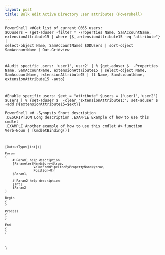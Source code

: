 ```yaml
---
layout: post
title: Bulk edit Active Directory user attributes (Powershell)
---
```


<code></code><code>PowerShell
&lt;#Get list of current O365 users:
$ODusers = (get-aduser -filter * -Properties Name, SamAccountName, extensionAttribute15 | where {$_.extensionAttribute15 -eq "attribute"} | select-object Name, SamAccountName)
$ODUsers | sort-object SamAccountName | Out-Gridview

#Audit specific users:
'user1','user2' | % {get-aduser $_ -Properties Name, SamAccountName, extensionAttribute15 | select-object Name, SamAccountName, extensionAttribute15 | ft Name, SamAccountName, extensionAttribute15 -auto}

#Enable specific users:
$ext = "attribute"
$users = ('user1','user2')
$users | % {set-aduser $_ -clear "extensionAttribute15"; set-aduser $_ -add @{extensionAttribute15=$ext}}
</code><code></code>

<code></code><code>PowerShell
&lt;#
.Synopsis
   Short description
.DESCRIPTION
   Long description
.EXAMPLE
   Example of how to use this cmdlet
.EXAMPLE
   Another example of how to use this cmdlet
#&gt;
function Verb-Noun
{
    [CmdletBinding()]
 
    [OutputType([int])]
 
    Param
    (
        # Param1 help description
        [Parameter(Mandatory=$true,
                   ValueFromPipelineByPropertyName=$true,
                   Position=0)]
        $Param1,
 
        # Param2 help description
        [int]
        $Param2
    )
 
    Begin
    {
    }
 
    Process
    {
    }
 
    End
    {
    }
}
</code><code></code>
